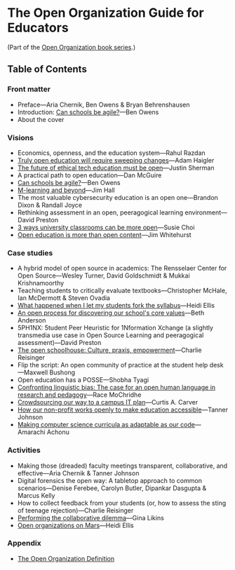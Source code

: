 # The Open Organization Guide for Educators

(Part of the [Open Organization book series](https://opensource.com/open-organization/resources/book-series).)

## Table of Contents

### Front matter

- Preface—Aria Chernik, Ben Owens & Bryan Behrenshausen
- Introduction: [Can schools be agile?](https://opensource.com/open-organization/19/4/education-culture-continuous-improvement)—Ben Owens
- About the cover

### Visions

- Economics, openness, and the education system—Rahul Razdan
- [Truly open education will require sweeping changes](https://opensource.com/open-organization/18/1/open-education-public-mission)—Adam Haigler
- [The future of ethical tech education must be open](https://opensource.com/open-organization/19/6/future-ethical-tech-edu-open)—Justin Sherman
- A practical path to open education—Dan McGuire
- [Can schools be agile?](https://opensource.com/open-organization/19/4/education-culture-agile)—Ben Owens
- [M-learning and beyond](https://opensource.com/open-organization/19/7/m-learning-open-education)—Jim Hall
- The most valuable cybersecurity education is an open one—Brandon Dixon & Randall Joyce
- Rethinking assessment in an open, peeragogical learning environment—David Preston
- [3 ways university classrooms can be more open](https://opensource.com/open-organization/17/12/open-model-college-classrooms)—Susie Choi
- [Open education is more than open content](https://opensource.com/open-organization/16/8/harnessing-power-open-education)—Jim Whitehurst

### Case studies

- A hybrid model of open source in academics: The Rensselaer Center for Open Source—Wesley Turner, David Goldschmidt & Mukkai Krishnamoorthy
- Teaching students to critically evaluate textbooks—Christopher McHale, Ian McDermott & Steven Ovadia
- [What happened when I let my students fork the syllabus](https://opensource.com/open-organization/18/11/making-course-syllabus-open)—Heidi Ellis
- [An open process for discovering our school's core values](https://opensource.com/open-organization/16/6/opening-discover-education-centers-core-values)—Beth Anderson
- 5PH1NX: 5tudent Peer Heuristic for 1Nformation Xchange (a slightly transmedia use case in Open Source Learning and peeragogical assessment)—David Preston
- [The open schoolhouse: Culture, praxis, empowerment](https://opensource.com/open-organization/19/7/open-schoolhouse-empowerment)—Charlie Reisinger
- Flip the script: An open community of practice at the student help desk—Maxwell Bushong
- Open education has a POSSE—Shobha Tyagi
- [Confronting linguistic bias: The case for an open human language in research and pedagogy](https://opensource.com/open-organization/19/4/open-language-for-open-education)—Race MoChridhe
- [Crowdsourcing our way to a campus IT plan](https://opensource.com/open-organization/17/10/uab-100-wins-through-crowdsourcing)—Curtis A. Carver
- [How our non-profit works openly to make education accessible](https://opensource.com/open-organization/19/2/building-curriculahub)—Tanner Johnson
- [Making computer science curricula as adaptable as our code](https://opensource.com/open-organization/19/4/adaptable-curricula-computer-science)—Amarachi Achonu

### Activities

- Making those (dreaded) faculty meetings transparent, collaborative, and effective—Aria Chernik & Tanner Johnson
- Digital forensics the open way: A tabletop approach to common scenarios—Denise Ferebee, Carolyn Butler, Dipankar Dasgupta & Marcus Kelly
- How to collect feedback from your students (or, how to assess the sting of teenage rejection)—Charlie Reisinger
- [Performing the collaborative dilemma](https://opensource.com/education/16/6/candy-or-swag-game-teaching-open-source-kids)—Gina Likins
- [Open organizations on Mars](https://opensource.com/open-organization/18/1/imagining-open-communities)—Heidi Ellis

### Appendix

- [The Open Organization Definition](https://github.com/open-organization-ambassadors/open-org-definition/blob/master/open_org_definition.md)
